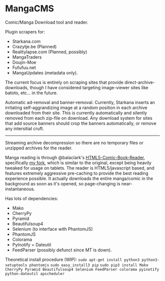 MangaCMS
========

Comic/Manga Download tool and reader.

Plugin scrapers for:


 - Starkana.com
 - Crazytje.be (Planned)
 - Realitylapse.com (Planned, possibly)
 - MangaTraders
 - Doujin-Moe
 - Fufufuu.net
 - MangaUpdates (metadata only).

The current focus is entirely on scraping sites that provide direct-archive-downloads, though I have considered targeting image-viewer sites like batoto, etc... in the future.

Automatic ad-removal and banner-removal. Currently, Starkana inserts an irritating self-aggrandizing image at a random position in each archive downloaded from their site. This is currently automatically and silently removed from each zip-file on download.
Any download system for sites that add source banners should crop the banners automatically, or remove any intersitial cruft.

---

Streaming archive decompression so there are no temporary files or unzipped archives for the reader.

Manga reading is through @balaclark's [HTML5-Comic-Book-Reader](https://github.com/balaclark/HTML5-Comic-Book-Reader), specifically [my fork](https://github.com/fake-name/HTML5-Comic-Book-Reader), which is similar to the original, except being heavily tweaked for usage on tablets.
The reader is HTML5/javascript based, and features extremely aggressive pre-caching to provide the best reading experience possible. It actually downloads the entire manga/comic in the background as soon as it's opened, so page-changing is near-instantaneous.

Has lots of dependencies:

 - Mako
 - CherryPy
 - Pyramid
 - Beautifulsoup4
 - Selenium (to interface with PhantomJS)
 - PhantomJS
 - Colorama
 - PyInotify
 = Dateutil
 - FeedParser (possibly defunct since MT is down).


Theoretical install procedure (WIP):
`sudo apt-get install python3 python3-setuptools phantomjs`
`sudo easy_install3 pip`
`sudo pip3 install Mako CherryPy Pyramid Beautifulsoup4 Selenium FeedParser colorama pyinotify python-dateutil apscheduler`

